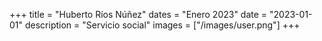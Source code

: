 +++
title = "Huberto Ríos Núñez"
dates = "Enero 2023"
date = "2023-01-01"
description = "Servicio social"
images = ["/images/user.png"]
+++
